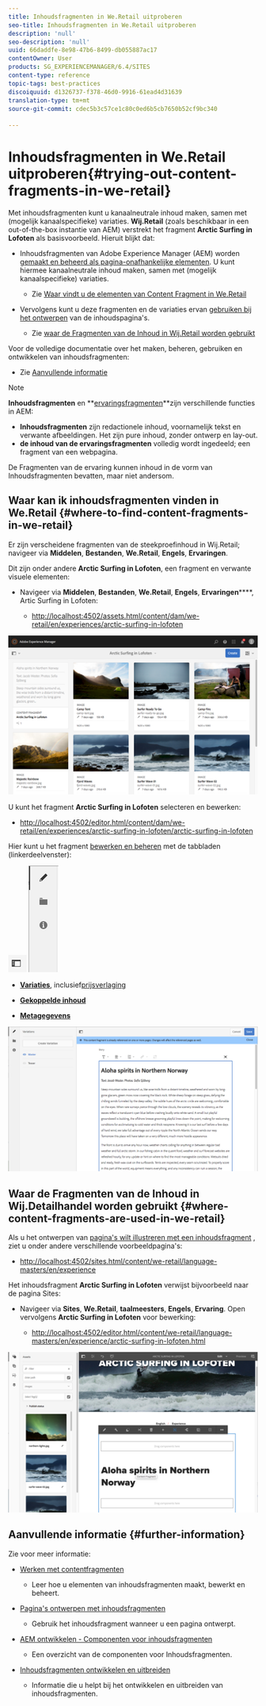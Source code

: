 ```yaml
---
title: Inhoudsfragmenten in We.Retail uitproberen
seo-title: Inhoudsfragmenten in We.Retail uitproberen
description: 'null'
seo-description: 'null'
uuid: 66daddfe-8e98-47b6-8499-db055887ac17
contentOwner: User
products: SG_EXPERIENCEMANAGER/6.4/SITES
content-type: reference
topic-tags: best-practices
discoiquuid: d1326737-f378-46d0-9916-61ead4d31639
translation-type: tm+mt
source-git-commit: cdec5b3c57ce1c80c0ed6b5cb7650b52cf9bc340

---
```



# Inhoudsfragmenten in We.Retail uitproberen{#trying-out-content-fragments-in-we-retail}

Met inhoudsfragmenten kunt u kanaalneutrale inhoud maken, samen met (mogelijk kanaalspecifieke) variaties. **Wij.Retail** (zoals beschikbaar in een out-of-the-box instantie van AEM) verstrekt het fragment **Arctic Surfing in Lofoten** als basisvoorbeeld. Hieruit blijkt dat:

* Inhoudsfragmenten van Adobe Experience Manager (AEM) worden [gemaakt en beheerd als pagina-onafhankelijke elementen](/help/assets/content-fragments.md). U kunt hiermee kanaalneutrale inhoud maken, samen met (mogelijk kanaalspecifieke) variaties.

   * Zie [Waar vindt u de elementen van Content Fragment in We.Retail](#where-to-find-content-fragments-in-we-retail)

* Vervolgens kunt u deze fragmenten en de variaties ervan [gebruiken bij het ontwerpen](/help/sites-authoring/content-fragments.md) van de inhoudspagina&#39;s.

   * Zie [waar de Fragmenten van de Inhoud in Wij.Retail worden gebruikt](#where-content-fragments-are-used-in-we-retail)

Voor de volledige documentatie over het maken, beheren, gebruiken en ontwikkelen van inhoudsfragmenten:

* Zie [Aanvullende informatie](#further-information)

>[!NOTE]
>
>**Inhoudsfragmenten** en **[ervaringsfragmenten](/help/sites-authoring/experience-fragments.md)**zijn verschillende functies in AEM:
>
>* **Inhoudsfragmenten** zijn redactionele inhoud, voornamelijk tekst en verwante afbeeldingen. Het zijn pure inhoud, zonder ontwerp en lay-out.
>* **de inhoud van de ervaringsfragmenten** volledig wordt ingedeeld; een fragment van een webpagina.
>
>
De Fragmenten van de ervaring kunnen inhoud in de vorm van Inhoudsfragmenten bevatten, maar niet andersom.

## Waar kan ik inhoudsfragmenten vinden in We.Retail {#where-to-find-content-fragments-in-we-retail}

Er zijn verscheidene fragmenten van de steekproefinhoud in Wij.Retail; navigeer via **Middelen**, **Bestanden**, **We.Retail**, **Engels**, **Ervaringen**.

Dit zijn onder andere **Arctic Surfing in Lofoten**, een fragment en verwante visuele elementen:

* Navigeer via **Middelen**, **Bestanden**, **We.Retail**, **Engels**, **Ervaringen******, Artic Surfing in Lofoten:

   * [http://localhost:4502/assets.html/content/dam/we-retail/en/experiences/arctic-surfing-in-lofoten](http://localhost:4502/assets.html/content/dam/we-retail/en/experiences/arctic-surfing-in-lofoten)

![cf-44](assets/cf-44.png)

U kunt het fragment **Arctic Surfing in Lofoten** selecteren en bewerken:

* [http://localhost:4502/editor.html/content/dam/we-retail/en/experiences/arctic-surfing-in-lofoten/arctic-surfing-in-lofoten](http://localhost:4502/editor.html/content/dam/we-retail/en/experiences/arctic-surfing-in-lofoten/arctic-surfing-in-lofoten)

Hier kunt u het fragment [bewerken en beheren](/help/assets/content-fragments.md) met de tabbladen (linkerdeelvenster):

![](do-not-localize/cf-45-aa.png) ![](do-not-localize/cf-45-a.png)

* **[Variaties](/help/assets/content-fragments-variations.md)**, inclusief[prijsverlaging](/help/assets/content-fragments-markdown.md)

* **[Gekoppelde inhoud](/help/assets/content-fragments-assoc-content.md)**
* **[Metagegevens](/help/assets/content-fragments-metadata.md)**

![cf-46](assets/cf-46.png)

## Waar de Fragmenten van de Inhoud in Wij.Detailhandel worden gebruikt {#where-content-fragments-are-used-in-we-retail}

Als u het ontwerpen van [pagina&#39;s wilt illustreren met een inhoudsfragment](/help/sites-authoring/content-fragments.md) , ziet u onder andere verschillende voorbeeldpagina&#39;s:

* [http://localhost:4502/sites.html/content/we-retail/language-masters/en/experience](http://localhost:4502/sites.html/content/we-retail/language-masters/en/experience)

Het inhoudsfragment **Arctic Surfing in Lofoten** verwijst bijvoorbeeld naar de pagina Sites:

* Navigeer via **Sites**, **We.Retail**, **taalmeesters**, **Engels**, **Ervaring**. Open vervolgens **Arctic Surfing in Lofoten** voor bewerking:

   * [http://localhost:4502/editor.html/content/we-retail/language-masters/en/experience/arctic-surfing-in-lofoten.html](http://localhost:4502/editor.html/content/we-retail/language-masters/en/experience/arctic-surfing-in-lofoten.html)

![cf-53](assets/cf-53.png)

## Aanvullende informatie {#further-information}

Zie voor meer informatie:

* [Werken met contentfragmenten](/help/assets/content-fragments.md)

   * Leer hoe u elementen van inhoudsfragmenten maakt, bewerkt en beheert.

* [Pagina&#39;s ontwerpen met inhoudsfragmenten](/help/sites-authoring/content-fragments.md)

   * Gebruik het inhoudsfragment wanneer u een pagina ontwerpt.

* [AEM ontwikkelen - Componenten voor inhoudsfragmenten](/help/sites-developing/components-content-fragments.md)

   * Een overzicht van de componenten voor Inhoudsfragmenten.

* [Inhoudsfragmenten ontwikkelen en uitbreiden](/help/sites-developing/customizing-content-fragments.md)

   * Informatie die u helpt bij het ontwikkelen en uitbreiden van inhoudsfragmenten.


